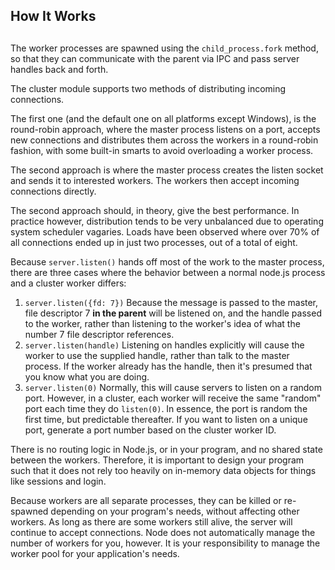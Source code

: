 ## How It Works

## 

The worker processes are spawned using the `child_process.fork` method,
so that they can communicate with the parent via IPC and pass server
handles back and forth.

The cluster module supports two methods of distributing incoming
connections.

The first one (and the default one on all platforms except Windows),
is the round-robin approach, where the master process listens on a
port, accepts new connections and distributes them across the workers
in a round-robin fashion, with some built-in smarts to avoid
overloading a worker process.

The second approach is where the master process creates the listen
socket and sends it to interested workers. The workers then accept
incoming connections directly.

The second approach should, in theory, give the best performance.
In practice however, distribution tends to be very unbalanced due
to operating system scheduler vagaries. Loads have been observed
where over 70% of all connections ended up in just two processes,
out of a total of eight.

Because `server.listen()` hands off most of the work to the master
process, there are three cases where the behavior between a normal
node.js process and a cluster worker differs:

1. `server.listen({fd: 7})` Because the message is passed to the master,
file descriptor 7 **in the parent** will be listened on, and the
handle passed to the worker, rather than listening to the worker's
idea of what the number 7 file descriptor references.
2. `server.listen(handle)` Listening on handles explicitly will cause
the worker to use the supplied handle, rather than talk to the master
process. If the worker already has the handle, then it's presumed
that you know what you are doing.
3. `server.listen(0)` Normally, this will cause servers to listen on a
random port. However, in a cluster, each worker will receive the
same "random" port each time they do `listen(0)`. In essence, the
port is random the first time, but predictable thereafter. If you
want to listen on a unique port, generate a port number based on the
cluster worker ID.

There is no routing logic in Node.js, or in your program, and no shared
state between the workers. Therefore, it is important to design your
program such that it does not rely too heavily on in-memory data objects
for things like sessions and login.

Because workers are all separate processes, they can be killed or
re-spawned depending on your program's needs, without affecting other
workers. As long as there are some workers still alive, the server will
continue to accept connections. Node does not automatically manage the
number of workers for you, however. It is your responsibility to manage
the worker pool for your application's needs.